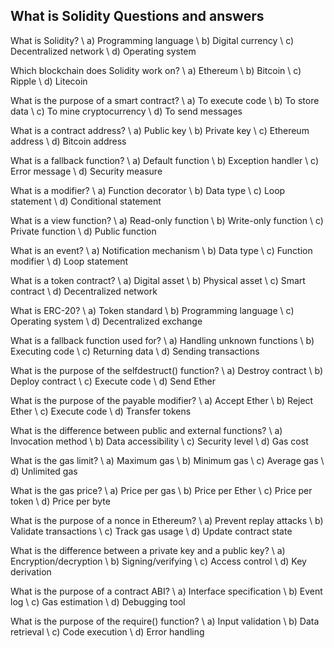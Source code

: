 ## What is Solidity Questions and answers 

What is Solidity? \ 
a) Programming language \ 
b) Digital currency \ 
c) Decentralized network \ 
d) Operating system 

Which blockchain does Solidity work on? \ 
a) Ethereum \ 
b) Bitcoin \ 
c) Ripple \ 
d) Litecoin


What is the purpose of a smart contract? \ 
a) To execute code \ 
b) To store data \ 
c) To mine cryptocurrency \ 
d) To send messages


What is a contract address? \ 
a) Public key \ 
b) Private key \ 
c) Ethereum address \ 
d) Bitcoin address


What is a fallback function? \ 
a) Default function \ 
b) Exception handler \ 
c) Error message \ 
d) Security measure


What is a modifier? \ 
a) Function decorator \ 
b) Data type \ 
c) Loop statement \ 
d) Conditional statement


What is a view function? \ 
a) Read-only function \ 
b) Write-only function \ 
c) Private function \ 
d) Public function


What is an event? \ 
a) Notification mechanism \ 
b) Data type \ 
c) Function modifier \ 
d) Loop statement


What is a token contract? \ 
a) Digital asset \ 
b) Physical asset \ 
c) Smart contract \ 
d) Decentralized network


What is ERC-20? \ 
a) Token standard \ 
b) Programming language \ 
c) Operating system \ 
d) Decentralized exchange


What is a fallback function used for? \ 
a) Handling unknown functions \ 
b) Executing code \ 
c) Returning data \ 
d) Sending transactions


What is the purpose of the selfdestruct() function? \ 
a) Destroy contract \ 
b) Deploy contract \ 
c) Execute code \ 
d) Send Ether


What is the purpose of the payable modifier? \ 
a) Accept Ether \ 
b) Reject Ether \ 
c) Execute code \ 
d) Transfer tokens


What is the difference between public and external functions? \ 
a) Invocation method \ 
b) Data accessibility \ 
c) Security level \ 
d) Gas cost


What is the gas limit? \ 
a) Maximum gas \ 
b) Minimum gas \ 
c) Average gas \ 
d) Unlimited gas


What is the gas price? \ 
a) Price per gas \ 
b) Price per Ether \ 
c) Price per token \ 
d) Price per byte


What is the purpose of a nonce in Ethereum? \ 
a) Prevent replay attacks \ 
b) Validate transactions \ 
c) Track gas usage \ 
d) Update contract state


What is the difference between a private key and a public key? \ 
a) Encryption/decryption \ 
b) Signing/verifying \ 
c) Access control \ 
d) Key derivation


What is the purpose of a contract ABI? \ 
a) Interface specification \ 
b) Event log \ 
c) Gas estimation \ 
d) Debugging tool


What is the purpose of the require() function? \ 
a) Input validation \ 
b) Data retrieval \ 
c) Code execution \ 
d) Error handling

